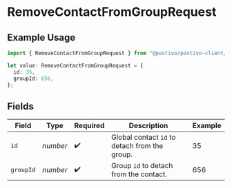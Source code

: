 # RemoveContactFromGroupRequest

## Example Usage

```typescript
import { RemoveContactFromGroupRequest } from "@postivo/postivo-client/models/operations";

let value: RemoveContactFromGroupRequest = {
  id: 35,
  groupId: 656,
};
```

## Fields

| Field                                         | Type                                          | Required                                      | Description                                   | Example                                       |
| --------------------------------------------- | --------------------------------------------- | --------------------------------------------- | --------------------------------------------- | --------------------------------------------- |
| `id`                                          | *number*                                      | :heavy_check_mark:                            | Global contact `id` to detach from the group. | 35                                            |
| `groupId`                                     | *number*                                      | :heavy_check_mark:                            | Group `id` to detach from the contact.        | 656                                           |